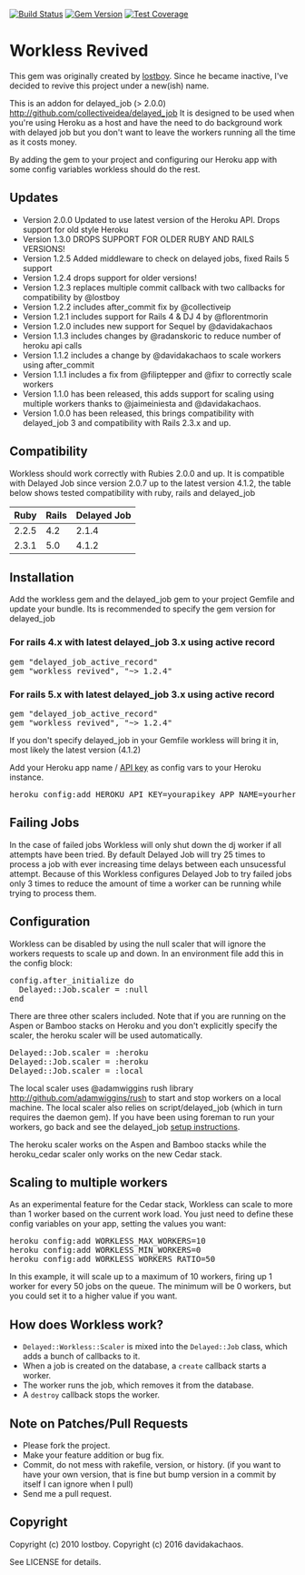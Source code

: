 [![Build Status](https://secure.travis-ci.org/davidakachaos/workless_revived.png?branch=master)](http://travis-ci.org/davidakachaos/workless_revived)
[![Gem Version](https://badge.fury.io/rb/workless_revived.png)](http://badge.fury.io/rb/workless_revived)
[![Test Coverage](https://coveralls.io/repos/davidakachaos/workless_revived/badge.png?branch=master)](https://coveralls.io/r/davidakachaos/workless_revived)

# Workless Revived

This gem was originally created by [lostboy](https://github.com/lostboy). Since he became inactive, I've decided to revive this project under a new(ish) name.

This is an addon for delayed_job (> 2.0.0) http://github.com/collectiveidea/delayed_job
It is designed to be used when you're using Heroku as a host and have the need to do background work with delayed job but you don't want to leave the workers running all the time as it costs money.

By adding the gem to your project and configuring our Heroku app with some config variables workless should do the rest.

## Updates

* Version 2.0.0 Updated to use latest version of the Heroku API. Drops support for old style Heroku
* Version 1.3.0 DROPS SUPPORT FOR OLDER RUBY AND RAILS VERSIONS!
* Version 1.2.5 Added middleware to check on delayed jobs, fixed Rails 5 support
* Version 1.2.4 drops support for older versions!
* Version 1.2.3 replaces multiple commit callback with two callbacks for compatibility by @lostboy
* Version 1.2.2 includes after_commit fix by @collectiveip
* Version 1.2.1 includes support for Rails 4 & DJ 4 by @florentmorin
* Version 1.2.0 includes new support for Sequel by @davidakachaos
* Version 1.1.3 includes changes by @radanskoric to reduce number of heroku api calls
* Version 1.1.2 includes a change by @davidakachaos to scale workers using after_commit
* Version 1.1.1 includes a fix from @filiptepper and @fixr to correctly scale workers
* Version 1.1.0 has been released, this adds support for scaling using multiple workers thanks to @jaimeiniesta and @davidakachaos.
* Version 1.0.0 has been released, this brings compatibility with delayed_job 3 and compatibility with Rails 2.3.x and up.

## Compatibility

Workless should work correctly with Rubies 2.0.0 and up. It is compatible with Delayed Job since version 2.0.7 up to the latest version 4.1.2, the table below shows tested compatibility with ruby, rails and delayed_job

Ruby | Rails  | Delayed Job
---------- | ------ | -----
2.2.5      | 4.2    | 2.1.4
2.3.1      | 5.0    | 4.1.2

## Installation

Add the workless gem and the delayed_job gem to your project Gemfile and update your bundle. Its is recommended to specify the gem version for delayed_job

### For rails 4.x with latest delayed_job 3.x using active record

<pre>
gem "delayed_job_active_record"
gem "workless_revived", "~> 1.2.4"
</pre>

### For rails 5.x with latest delayed_job 3.x using active record

<pre>
gem "delayed_job_active_record"
gem "workless_revived", "~> 1.2.4"
</pre>


If you don't specify delayed_job in your Gemfile workless will bring it in, most likely the latest version (4.1.2)

Add your Heroku app name / [API key](https://devcenter.heroku.com/articles/authentication) as config vars to your Heroku instance.

<pre>
heroku config:add HEROKU_API_KEY=yourapikey APP_NAME=yourherokuappname
</pre>

## Failing Jobs

In the case of failed jobs Workless will only shut down the dj worker if all attempts have been tried. By default Delayed Job will try 25 times to process a job with ever increasing time delays between each unsucessful attempt. Because of this Workless configures Delayed Job to try failed jobs only 3 times to reduce the amount of time a worker can be running while trying to process them.

## Configuration

Workless can be disabled by using the null scaler that will ignore the workers requests to scale up and down. In an environment file add this in the config block:

<pre>
config.after_initialize do
  Delayed::Job.scaler = :null
end
</pre>

There are three other scalers included. Note that if you are running on the Aspen or Bamboo stacks on Heroku and you don't explicitly specify the scaler, the heroku scaler will be used automatically.

<pre>
Delayed::Job.scaler = :heroku
Delayed::Job.scaler = :heroku
Delayed::Job.scaler = :local
</pre>

The local scaler uses @adamwiggins rush library http://github.com/adamwiggins/rush to start and stop workers on a local machine. The local scaler also relies on script/delayed_job (which in turn requires the daemon gem). If you have been using foreman to run your workers, go back and see the delayed_job [setup instructions](https://github.com/collectiveidea/delayed_job/blob/master/README.md).

The heroku scaler works on the Aspen and Bamboo stacks while the heroku_cedar scaler only works on the new Cedar stack.

## Scaling to multiple workers

As an experimental feature for the Cedar stack, Workless can scale to more than 1 worker based on the current work load. You just need to define these config variables on your app, setting the values you want:

<pre>
heroku config:add WORKLESS_MAX_WORKERS=10
heroku config:add WORKLESS_MIN_WORKERS=0
heroku config:add WORKLESS_WORKERS_RATIO=50
</pre>

In this example, it will scale up to a maximum of 10 workers, firing up 1 worker for every 50 jobs on the queue. The minimum will be 0 workers, but you could set it to a higher value if you want.

## How does Workless work?

- `Delayed::Workless::Scaler` is mixed into the `Delayed::Job` class, which adds a bunch of callbacks to it.
- When a job is created on the database, a `create` callback starts a worker.
- The worker runs the job, which removes it from the database.
- A `destroy` callback stops the worker.

## Note on Patches/Pull Requests

* Please fork the project.
* Make your feature addition or bug fix.
* Commit, do not mess with rakefile, version, or history.
  (if you want to have your own version, that is fine but bump version in a commit by itself I can ignore when I pull)
* Send me a pull request.

## Copyright

Copyright (c) 2010 lostboy.
Copyright (c) 2016 davidakachaos.

See LICENSE for details.
